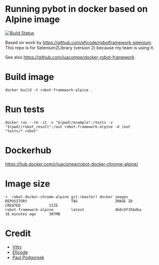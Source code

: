 # Running pybot in docker based on Alpine image

[![Build Status](https://travis-ci.org/juacompe/robot-docker-chrome-alpine.svg?branch=master)](https://travis-ci.org/juacompe/robot-docker-chrome-alpine)

Based on work by <https://github.com/eficode/robotframework-selenium>. This repo is for Selenium2Library (version 2) because my team is using it.

See also <https://github.com/juacompe/docker-robot-framework>

# Build image

    docker build -t robot-framework-alpine .

# Run tests

    docker run --rm -it -v "$(pwd)/example":/tests -v "$(pwd)/robot_result":/out robot-framework-alpine -d /out "tests/*.robot"

# Dockerhub

<https://hub.docker.com/r/juacompe/robot-docker-chrome-alpine/>

# Image size

    ➜  robot-docker-chrome-alpine git:(master) docker images
    REPOSITORY                    TAG                 IMAGE ID            CREATED             SIZE
    robot-framework-alpine        latest              4b0c9f35bdba        16 minutes ago      307MB

# Credit

* [Vitty](https://th.linkedin.com/in/vitty)
* [Eficode](https://github.com/eficode/)
* [Paul Podgorsek](https://github.com/ppodgorsek/)
